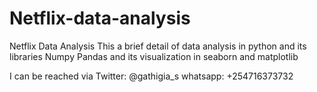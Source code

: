 # Netflix-data-analysis
Netflix Data Analysis
This a brief detail of data analysis in python and its libraries 
Numpy
Pandas
and its visualization in seaborn and matplotlib

I can be reached via
Twitter: @gathigia_s
whatsapp: +254716373732
